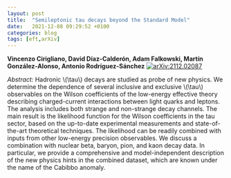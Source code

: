 ```yaml
---
layout: post
title:  "Semileptonic tau decays beyond the Standard Model"
date:   2021-12-08 09:29:52 +0100
categories: blog
tags: [eft,arXiv]
---
```


 **Vincenzo Cirigliano, David Díaz-Calderón, Adam Falkowski, Martín González-Alonso, Antonio Rodríguez-Sánchez**
[![arXiv:2112.02087](https://img.shields.io/badge/arXiv-2112.02087-00ff00)](https://arxiv.org/abs/2112.02087)

*Abstract:*
Hadronic \\(\\tau\\) decays are studied as probe of new physics. We determine the dependence of several inclusive and exclusive \\(\\tau\\) observables on the Wilson coefficients of the low-energy effective theory describing charged-current interactions between light quarks and leptons. The analysis includes both strange and non-strange decay channels. The main result is the likelihood function for the Wilson coefficients in the tau sector, based on the up-to-date experimental measurements and state-of-the-art theoretical techniques. The likelihood can be readily combined with inputs from other low-energy precision observables. We discuss a combination with nuclear beta, baryon, pion, and kaon decay data. In particular, we provide a comprehensive and model-independent description of the new physics hints in the combined dataset, which are known under the name of the Cabibbo anomaly.
